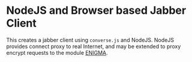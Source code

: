 NodeJS and Browser based Jabber Client
======================================

This creates a jabber client using `converse.js` and NodeJS. NodeJS provides
connect proxy to real Internet, and may be extended to proxy encrypt requests
to the module [ENIGMA](https://github.com/neoatlantis/enigma).
